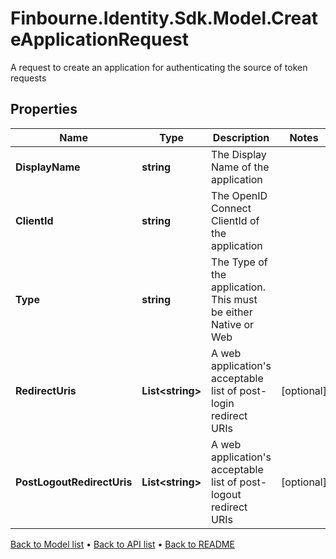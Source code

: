 # Finbourne.Identity.Sdk.Model.CreateApplicationRequest
A request to create an application for authenticating the source of token requests

## Properties

Name | Type | Description | Notes
------------ | ------------- | ------------- | -------------
**DisplayName** | **string** | The Display Name of the application | 
**ClientId** | **string** | The OpenID Connect ClientId of the application | 
**Type** | **string** | The Type of the application. This must be either Native or Web | 
**RedirectUris** | **List&lt;string&gt;** | A web application&#39;s acceptable list of post-login redirect URIs | [optional] 
**PostLogoutRedirectUris** | **List&lt;string&gt;** | A web application&#39;s acceptable list of post-logout redirect URIs | [optional] 

[Back to Model list](../README.md#documentation-for-models) &#8226; [Back to API list](../README.md#documentation-for-api-endpoints) &#8226; [Back to README](../README.md)

